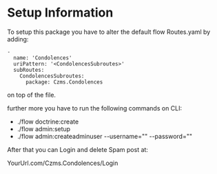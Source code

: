 # Setup Information

To setup this package you have to alter the default flow Routes.yaml by adding:
```
-
  name: 'Condolences'
  uriPattern: '<CondolencesSubroutes>'
  subRoutes:
    CondolencesSubroutes:
      package: Czms.Condolences
```
on top of the file.

further more you have to run the following commands on CLI:
- ./flow doctrine:create
- ./flow admin:setup
- ./flow admin:createadminuser --username="<yourUsername>" --password="<yourPassword>"

After that you can Login and delete Spam post at:

YourUrl.com/Czms.Condolences/Login
